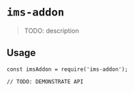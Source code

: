 # `ims-addon`

> TODO: description

## Usage

```
const imsAddon = require('ims-addon');

// TODO: DEMONSTRATE API
```
